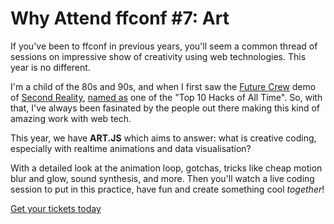 # Why Attend ffconf #7: Art

If you've been to ffconf in previous years, you'll seem a common thread of sessions on impressive show of creativity using web technologies. This year is no different.

<!--more-->

I'm a child of the 80s and 90s, and when I first saw the [Future Crew](https://en.m.wikipedia.org/wiki/Future_Crew) demo of [Second Reality](https://en.m.wikipedia.org/wiki/Second_Reality), [named as](https://slashdot.org/story/99/12/13/0943241/slashdots-top-10-hacks-of-all-time) one of the "Top 10 Hacks of All Time". So, with that, I've always been fasinated by the people out there making this kind of amazing work with web tech.

This year, we have **ART.JS** which aims to answer: what is creative coding, especially with realtime animations and data visualisation?

With a detailed look at the animation loop, gotchas, tricks like cheap motion blur and glow, sound synthesis, and more. Then you'll watch a live coding session to put in this practice, have fun and create something cool *together*!

[Get your tickets today](https://ffconf.org/tickets)
